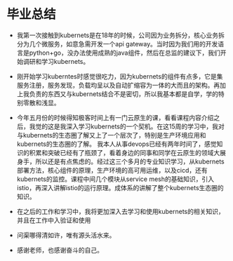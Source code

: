 # 毕业总结


   - 我第一次接触到kubernets是在18年的时候，公司因为业务拆分，核心业务拆分为几个微服务，如意急需开发一个api gateway。当时因为我们用的开发语言是python+go，没办法使用成熟的java组件，然后在总监的建议下，我们开始调研和学习kubernets。

   - 刚开始学习kuberntes时感觉很吃力，因为kubernets的组件有点多，它是集服务注册，服务发现，负载均呈以及自动扩缩容为一体的大而且的架构。再加上我负责的东西又与kubernets结合不是密切，所以我基本都是自学，学的特别零散和浅显。

   - 今年五月份的时候得知极客时间上有一门云原生的课，看看课程内容介绍之后，我觉的这是我深入学习kubernets的一个契机。在这15周的学习中，我对与kubernets的生态圈了解又上了一个层次了，特别是生产环境应用和kubernets的生态圈的了解。
   我本人从事devops已经有两年时间了，感觉知识的积累和突破已经有了瓶颈了，看着身边的同事和同学在云原生的领域大展身手，所以还是有点焦虑的。经过这三个多月的专业知识学习，从kubernets部署方法，核心组件的原理，生产环境的高可用运维，以及cicd，还有kubernets的监控。课程中间几个模块从service mesh的基础知识，引入istio，再深入讲解istio的运行原理。成体系的讲解了整个kubernets生态圈的知识。

   - 在之后的工作和学习中，我将更加深入去学习和使用kubernets的相关知识，并且在工作中入验证和使用                                                                         
                                                                                                                           
  - 问渠哪得清如许，唯有源头活水来。

  - 感谢老师，也感谢奋斗的自己。
